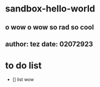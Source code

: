 # sandbox-hello-world
o wow o wow so rad so cool
---

author: tez
date: 02072923
---

# to do list

- [] list wow
